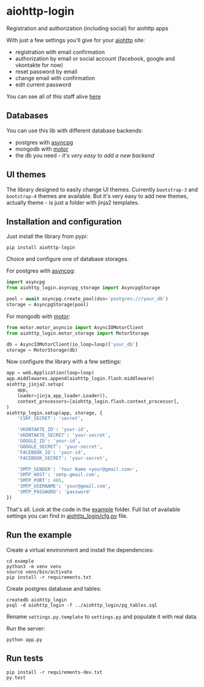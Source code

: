 aiohttp-login
=============
Registration and authorization (including social) for aiohttp apps

With just a few settings you'll give for your [aiohttp][] site:

- registration with email confirmation
- authorization by email or social account
  (facebook, google and vkontakte for now)
- reset password by email
- change email with confirmation
- edit current password

You can see all of this staff alive [here][example]

Databases
---------
You can use this lib with different database backends:

- postgres with [asyncpg][]
- mongodb with [motor][]
- the db you need - *it's very easy to add a new backend*


UI themes
---------
The library designed to easily change UI themes.
Currently `bootstrap-3` and `bootstrap-4` themes are available.
But it's very easy to add new themes, actually theme - is just a folder
with jinja2 templates.


Installation and configuration
------------------------------
Just install the library from pypi:

    pip install aiohttp-login

Choice and configure one of database storages.

For postgres with [asyncpg][]:
```python
import asyncpg
from aiohttp_login.asyncpg_storage import AsyncpgStorage

pool = await asyncpg.create_pool(dsn='postgres:///your_db')
storage = AsyncpgStorage(pool)
```

For mongodb with [motor][]:
```python
from motor.motor_asyncio import AsyncIOMotorClient
from aiohttp_login.motor_storage import MotorStorage

db = AsyncIOMotorClient(io_loop=loop)['your_db']
storage = MotorStorage(db)
```

Now configure the library with a few settings:
```python
app = web.Application(loop=loop)
app.middlewares.append(aiohttp_login.flash.middleware)
aiohttp_jinja2.setup(
    app,
    loader=jinja_app_loader.Loader(),
    context_processors=[aiohttp_login.flash.context_processor],
)
aiohttp_login.setup(app, storage, {
    'CSRF_SECRET': 'secret',

    'VKONTAKTE_ID': 'your-id',
    'VKONTAKTE_SECRET': 'your-secret',
    'GOOGLE_ID': 'your-id',
    'GOOGLE_SECRET': 'your-secret',
    'FACEBOOK_ID': 'your-id',
    'FACEBOOK_SECRET': 'your-secret',

    'SMTP_SENDER': 'Your Name <your@gmail.com>',
    'SMTP_HOST': 'smtp.gmail.com',
    'SMTP_PORT': 465,
    'SMTP_USERNAME': 'your@gmail.com',
    'SMTP_PASSWORD': 'password'
})
```

That's all. Look at the code in the
[example][example-repo] folder.
Full list of available settings you can find in
[aiohttp_login/cfg.py][cfg] file.


Run the example
---------------
Create a virtual environment and install the dependencies:

    cd example
    python3 -m venv venv
    source venv/bin/activate
    pip install -r requirements.txt

Create postgres database and tables:

    createdb aiohttp_login
    psql -d aiohttp_login -f ../aiohttp_login/pg_tables.sql

Rename `settings.py.template` to `settings.py` and populate it with real data.

Run the server:

    python app.py


Run tests
---------

    pip install -r requirements-dev.txt
    py.test


[repo]: https://github.com/imbolc/aiohttp-login
[example]: http://aiohttp-login.imbolc.name/
[example-repo]: https://github.com/imbolc/aiohttp-login/tree/master/example
[aiohttp]: https://github.com/KeepSafe/aiohttp
[asyncpg]: https://github.com/MagicStack/asyncpg
[motor]: https://github.com/mongodb/motor
[cfg]: https://github.com/imbolc/aiohttp-login/blob/master/aiohttp_login/cfg.py
